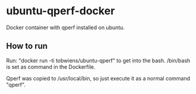 # ubuntu-qperf-docker
Docker container with qperf installed on ubuntu.

## How to run
Run: "docker run -ti tobwiens/ubuntu-qperf" to get into the bash. /bin/bash is set as command in the Dockerfile.

Qperf was copied to /usr/local/bin, so just execute it as a normal command "qperf". 

